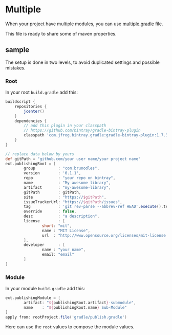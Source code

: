# Multiple
When your project have multiple modules, you can use [multiple.gradle](multiple.gradle) file.

This file is ready to share some of maven properties.

## sample
The setup is done in two levels, to avoid duplicated settings and possible mistakes.

### Root
In your root `build.gradle` add this:
```gradle
buildscript {
    repositories {
        jcenter()
    }
    dependencies {
        // add this plugin in your classpath
        // https://github.com/bintray/gradle-bintray-plugin
        classpath 'com.jfrog.bintray.gradle:gradle-bintray-plugin:1.7.3'
    }
}

// replace data below by yours
def gitPath = "github.com/your user name/your project name"
ext.publishingRoot = [
        group          : "com.brunodles",
        version        : '0.1.1',
        repo           : "your repo on bintray",
        name           : "My awesome library",
        artifact       : "my-awesome-library",
        gitPath        : gitPath,
        site           : "https://$gitPath",
        issueTrackerUrl: "https://$gitPath/issues",
        tag            : 'git rev-parse --abbrev-ref HEAD'.execute().text.trim(),
        override       : false,
        desc           : "a description",
        license        : [
                short: "mit",
                name : "MIT License",
                url  : "http://www.opensource.org/licenses/mit-license.php"
        ],
        developer      : [
                name : "your name",
                email: "email"
        ]
]
```

### Module
In your module `build.gradle` add this:
```gradle
ext.publishingModule = [
        artifact: "${publishingRoot.artifact}-submodule",
        name    : "${publishingRoot.name} Sub-Module"
]
apply from: rootProject.file('gradle/publish.gradle')
```
Here can use the `root` values to compose the module values.
